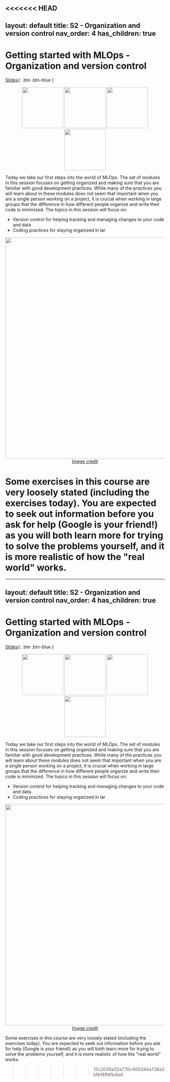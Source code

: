 <<<<<<< HEAD
---
layout: default
title: S2 - Organization and version control
nav_order: 4
has_children: true
---

# Getting started with MLOps - Organization and version control

[Slides](../slides/What%20is%20MLOps.pdf){: .btn .btn-blue }

<p align="center">
  <img src="../figures/icons/git.png" width="130">
  <img src="../figures/icons/cookiecutter.png" width="130">
  <img src="../figures/icons/pep8.png" width="130">
  <img src="../figures/icons/dvc.png" width="130">
</p>

Today we take our first steps into the world of MLOps. The set of modules in this session focuses on getting organized
and making sure that you are familiar with good development practices. While many of the practices you will learn about
in these modules does not seem that important when you are a single person working on a project, it is crucial when
working in large groups that the difference in how different people organize and write their code is minimized.
The topics in this session will focus on:

* Version control for helping tracking and managing changes to your code and data
* Coding practices for staying organized in lar

<p align="center">
  <img src="../figures/wtf.jpeg" width="700">
  <br>
  <a href="https://the-tech-lead.com/2020/07/19/good-code-bad-code/"> Image credit </a>
</p>

Some exercises in this course are very loosely stated (including the exercises today). You are expected to seek out
information before you ask for help (Google is your friend!) as you will both learn more for trying to solve the
problems yourself, and it is more realistic of how the "real world" works.
=======
---
layout: default
title: S2 - Organization and version control
nav_order: 4
has_children: true
---

# Getting started with MLOps - Organization and version control

[Slides](../slides/What%20is%20MLOps.pdf){: .btn .btn-blue }

<p align="center">
  <img src="../figures/icons/git.png" width="130">
  <img src="../figures/icons/cookiecutter.png" width="130">
  <img src="../figures/icons/pep8.png" width="130">
  <img src="../figures/icons/dvc.png" width="130">
</p>

Today we take our first steps into the world of MLOps. The set of modules in this session focuses on getting organized
and making sure that you are familiar with good development practices. While many of the practices you will learn about
these modules does not seem that important when you are a single person working on a project, it is crucial when
working in large groups that the difference in how different people organize and write their code is minimized.
The topics in this session will focus on:

* Version control for helping tracking and managing changes to your code and data
* Coding practices for staying organized in lar

<p align="center">
  <img src="../figures/wtf.jpeg" width="700">
  <br>
  <a href="https://the-tech-lead.com/2020/07/19/good-code-bad-code/"> Image credit </a>
</p>

Some exercises in this course are very loosely stated (including the exercises today). You are expected to seek out
information before you ask for help (Google is your friend!) as you will both learn more for trying to solve the
problems yourself, and it is more realistic of how the "real world" works.
>>>>>>> 15c2039a32a770c400344a736a2bfbf4ff4fb4ed
